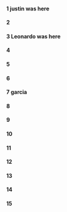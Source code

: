 #### 1 justin was here
#### 2
#### 3 Leonardo was here 
#### 4
#### 5
#### 6
#### 7 garcia
#### 8
#### 9
#### 10
#### 11
#### 12
#### 13
#### 14
#### 15